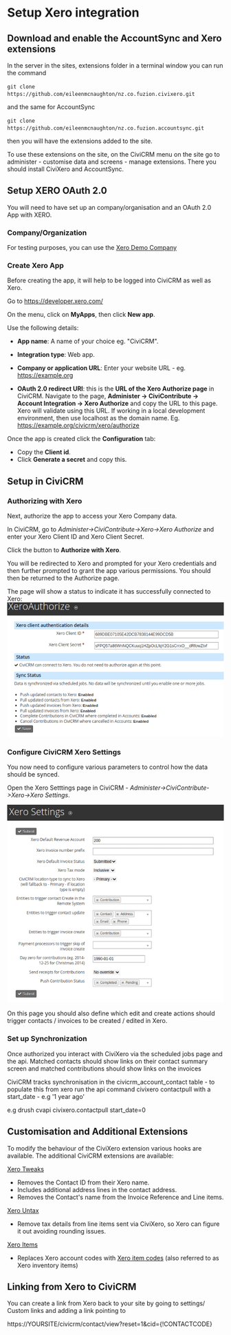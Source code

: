 # Setup Xero integration

## Download and enable the AccountSync and Xero extensions

In the server in the sites, extensions folder in a terminal window you can run the command

`git clone https://github.com/eileenmcnaughton/nz.co.fuzion.civixero.git`

and the same for AccountSync

`git clone https://github.com/eileenmcnaughton/nz.co.fuzion.accountsync.git`

then you will have the extensions added to the site.

To use these extensions on the site, on the CiviCRM menu on the site go to administer - customise data and screens - manage extensions. There you should install CiviXero and AccountSync.

## Setup XERO OAuth 2.0

You will need to have set up an company/organisation and an OAuth 2.0 App with XERO.

### Company/Organization
For testing purposes, you can use the [Xero Demo Company](https://central.xero.com/s/article/Use-the-demo-company)

### Create Xero App
Before creating the app, it will help to be logged into CiviCRM as well as Xero.

Go to https://developer.xero.com/

On the menu, click on __MyApps__, then click __New app__.

Use the following details:
- __App name__: A name of your choice eg. "CiviCRM".

- __Integration type__: Web app.

- __Company or application URL__: Enter your website URL - eg. https://example.org

- __OAuth 2.0 redirect URI__: this is the __URL of the Xero Authorize page__ in CiviCRM. Navigate to the page, __Administer -> CiviContribute -> Account Integration -> Xero Authorize__ and copy the URL to this page. Xero will validate using this URL. If working in a local development environment, then use localhost as the domain name. Eg. https://example.org/civicrm/xero/authorize

Once the app is created click the __Configuration__ tab:
- Copy the __Client id__.
- Click __Generate a secret__ and copy this.

## Setup in CiviCRM

### Authorizing with Xero
Next, authorize the app to access your Xero Company data.

In CiviCRM, go to *Administer->CiviContribute->Xero->Xero Authorize* and enter your Xero Client ID and Xero Client Secret.

Click the button to __Authorize with Xero__.

You will be redirected to Xero and prompted for your Xero credentials and then further prompted to grant the app various permissions.
You should then be returned to the Authorize page.

The page will show a status to indicate it has successfully connected to Xero:
![Xero Authorize](./images/xeroauthorize.png)

### Configure CiviCRM Xero Settings

You now need to configure various parameters to control how the data should be synced.

Open the Xero Setttings page in CiviCRM - *Administer->CiviContribute->Xero->Xero Settings*.

![Xero Settings](./images/xerosettings.png)

On this page you should also define which edit and create actions should trigger contacts / invoices to be created / edited in Xero.

### Set up Synchronization
Once authorized you interact with CiviXero via the scheduled jobs page and the api. Matched contacts should show links on their contact summary screen and matched contributions should show links on the invoices

CiviCRM tracks synchronisation in the civicrm_account_contact table - to populate this from xero run the api command civixero contactpull with a start_date - e.g '1 year ago'

e.g
drush cvapi civixero.contactpull start_date=0

## Customisation and Additional Extensions

To modify the behaviour of the CiviXero extension various hooks are available. The additional CiviCRM extensions are available:

[Xero Tweaks](https://github.com/agileware/au.com.agileware.xerotweaks)
- Removes the Contact ID from their Xero name.
- Includes additional address lines in the contact address.
- Removes the Contact's name from the Invoice Reference and Line items.

[Xero Untax](https://github.com/agileware/au.com.agileware.xerountax)
- Remove tax details from line items sent via CiviXero, so Xero can figure it out avoiding rounding issues.

[Xero Items](https://github.com/agileware/au.com.agileware.xeroitems)
- Replaces Xero account codes with [Xero item codes](https://help.xero.com/nz/Inventory) (also referred to as Xero inventory items)

## Linking from Xero to CiviCRM

You can create a link from Xero back to your site by going to settings/ Custom links and adding a link pointing to

https://YOURSITE/civicrm/contact/view?reset=1&cid={!CONTACTCODE}
